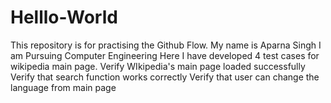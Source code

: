 # Helllo-World
This repository is for practising the Github Flow.
My name is Aparna Singh 
I am Pursuing Computer Engineering
Here I have developed 4 test cases for wikipedia main page.
Verify WIkipedia's main page loaded successfully
Verify that search function works correctly
Verify that user can change the language from main page



